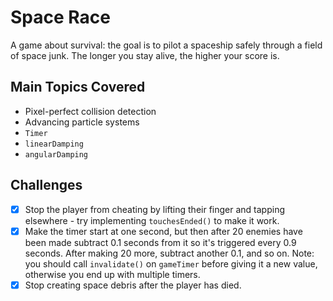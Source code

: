 # Space Race

A game about survival: the goal is to pilot a spaceship safely through a field of space junk. The longer you stay alive, the higher your score is.

## Main Topics Covered

- Pixel-perfect collision detection
- Advancing particle systems
- `Timer`
- `linearDamping`
- `angularDamping`

## Challenges
- [x] Stop the player from cheating by lifting their finger and tapping elsewhere - try implementing `touchesEnded()` to make it work.
- [x] Make the timer start at one second, but then after 20 enemies have been made subtract 0.1 seconds from it so it's triggered every 0.9 seconds. After making 20 more, subtract another 0.1, and so on. Note: you should call `invalidate()` on `gameTimer` before giving it a new value, otherwise you end up with multiple timers.
- [x] Stop creating space debris after the player has died.
